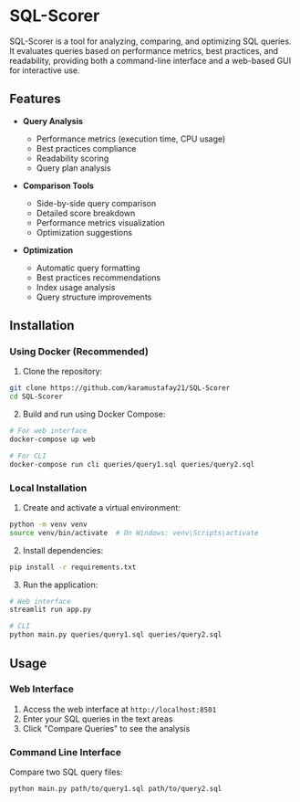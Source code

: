 # SQL-Scorer

SQL-Scorer is a tool for analyzing, comparing, and optimizing SQL queries. It evaluates queries based on performance metrics, best practices, and readability, providing both a command-line interface and a web-based GUI for interactive use.

## Features

- **Query Analysis**
  - Performance metrics (execution time, CPU usage)
  - Best practices compliance
  - Readability scoring
  - Query plan analysis

- **Comparison Tools**
  - Side-by-side query comparison
  - Detailed score breakdown
  - Performance metrics visualization
  - Optimization suggestions

- **Optimization**
  - Automatic query formatting
  - Best practices recommendations
  - Index usage analysis
  - Query structure improvements

## Installation

### Using Docker (Recommended)

1. Clone the repository:
```bash
git clone https://github.com/karamustafay21/SQL-Scorer
cd SQL-Scorer
```

2. Build and run using Docker Compose:
```bash
# For web interface
docker-compose up web

# For CLI
docker-compose run cli queries/query1.sql queries/query2.sql
```

### Local Installation

1. Create and activate a virtual environment:
```bash
python -m venv venv
source venv/bin/activate  # On Windows: venv\Scripts\activate
```

2. Install dependencies:
```bash
pip install -r requirements.txt
```

3. Run the application:
```bash
# Web interface
streamlit run app.py

# CLI
python main.py queries/query1.sql queries/query2.sql
```

## Usage

### Web Interface

1. Access the web interface at `http://localhost:8501`
2. Enter your SQL queries in the text areas
3. Click "Compare Queries" to see the analysis

### Command Line Interface

Compare two SQL query files:
```bash
python main.py path/to/query1.sql path/to/query2.sql
```
